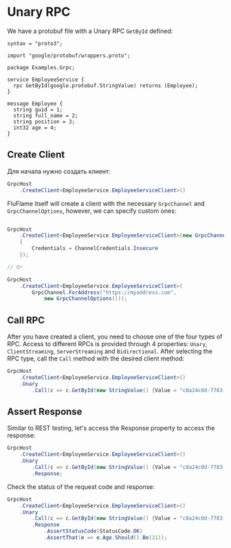 # Unary RPC

We have a protobuf file with a Unary RPC `GetById` defined:

```
syntax = "proto3";

import "google/protobuf/wrappers.proto";

package Examples.Grpc;

service EmployeeService {
  rpc GetById(google.protobuf.StringValue) returns (Employee);
}

message Employee {
  string guid = 1;
  string full_name = 2;
  string position = 3;
  int32 age = 4;
}
```

## Create Client

Для начала нужно создать клиент:

```csharp
GrpcHost
	.CreateClient<EmployeeService.EmployeeServiceClient>()
```

FluFlame itself will create a client with the necessary `GrpcChannel` and `GrpcChannelOptions`, however, we can specify custom ones:

```csharp

GrpcHost
	.CreateClient<EmployeeService.EmployeeServiceClient>(new GrpcChannelOptions()
	{
		Credentials = ChannelCredentials.Insecure
	});

// Or

GrpcHost
	.CreateClient<EmployeeService.EmployeeServiceClient>(
		GrpcChannel.ForAddress("https://myaddress.com",
			new GrpcChannelOptions()));
```

## Call RPC

After you have created a client, you need to choose one of the four types of RPC. Access to different RPCs is provided through 4 properties: `Unary`, `ClientStreaming`, `ServerStreaming` and `Bidirectional`.
After selecting the RPC type, call the `Call` method with the desired client method:

```csharp
GrpcHost
	.CreateClient<EmployeeService.EmployeeServiceClient>()
	.Unary
		.Call(c => c.GetById(new StringValue() {Value = "c8a24c0d-7783-4e24-ae06-8742e4a9a039"}));
```

## Assert Response

Similar to REST testing, let's access the Response property to access the response:

```csharp
GrpcHost
	.CreateClient<EmployeeService.EmployeeServiceClient>()
	.Unary
		.Call(c => c.GetById(new StringValue() {Value = "c8a24c0d-7783-4e24-ae06-8742e4a9a039"}));
        .Response;
```

Check the status of the request code and response:

```csharp
GrpcHost
	.CreateClient<EmployeeService.EmployeeServiceClient>()
	.Unary
		.Call(c => c.GetById(new StringValue() {Value = "c8a24c0d-7783-4e24-ae06-8742e4a9a039"}));
        .Response
            .AssertStatusCode(StatusCode.OK)
			.AssertThat(e => e.Age.Should().Be(21));
```